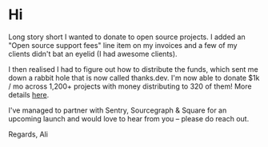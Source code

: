 # Hi

Long story short I wanted to donate to open source projects. I added an "Open source support fees" line item on my invoices and a few of my clients didn't bat an eyelid (I had awesome clients). 

I then realised I had to figure out how to distribute the funds, which sent me down a rabbit hole that is now called thanks.dev. I'm now able to donate $1k / mo across 1,200+ projects with money distributing to 320 of them! More details [here](https://thanks.dev/why).

I've managed to partner with Sentry, Sourcegraph & Square for an upcoming launch and would love to hear from you – please do reach out.

Regards, 
Ali
